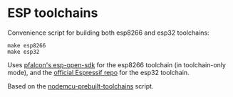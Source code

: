 # ESP toolchains

Convenience script for building both esp8266 and esp32 toolchains:

```
make esp8266
make esp32
```

Uses [pfalcon's esp-open-sdk](https://github.com/pfalcon/esp-open-sdk) for
the esp8266 toolchain (in toolchain-only mode), and the [official Espressif
repo](https://github.com/espressif/crosstool-NG) for the esp32 toolchain.

Based on the [nodemcu-prebuilt-toolchains](https://github.com/jmattsson/nodemcu-prebuilt-toolchains) script.
